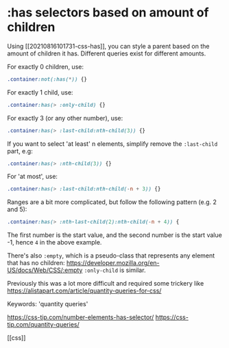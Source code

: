 # :has selectors based on amount of children

Using [[20210816101731-css-has]], you can style a parent based on the amount of children it has. Different queries exist for different amounts.

For exactly 0 children, use:
```css
.container:not(:has(*)) {}
```

For exactly 1 child, use:
```css
.container:has(> :only-child) {}
```

For exactly 3 (or any other number), use:
```css
.container:has(> :last-child:nth-child(3)) {}
```

If you want to select 'at least' n elements, simplify remove the `:last-child` part, e.g:
```css
.container:has(> :nth-child(3)) {}
```

For 'at most', use:
```css
.container:has(> :last-child:nth-child(-n + 3)) {}
```

Ranges are a bit more complicated, but follow the following pattern (e.g. 2 and 5):
```css
.container:has(> :nth-last-child(2):nth-child(-n + 4)) {
```
The first number is the start value, and the second number is the start value -1, hence `4` in the above example.

There's also `:empty`, which is a pseudo-class that represents any element that has no children: https://developer.mozilla.org/en-US/docs/Web/CSS/:empty
`:only-child` is similar.

Previously this was a lot more difficult and required some trickery like https://alistapart.com/article/quantity-queries-for-css/

Keywords: 'quantity queries'

https://css-tip.com/number-elements-has-selector/
https://css-tip.com/quantity-queries/

[[css]]